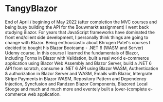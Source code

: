 # TangyBlazor
End of April / begining of May 2022 (after completion the MVC courses and being busy building the API for the Bouwmarkt assignment) I went back studying Blazor. For years that JavaScript frameworks have dominated the front end/client side development, I personally think things are going to change with Blazor. Being enthousiastic about Bhrugen Patel's courses I decided to bought his Blazor Bootcamp - .NET 6 (WASM and Server) Udemy course. In this course I learned the fundamentals of Blazor, including Forms in Blazor with Validation, built a real world e-commerce application using Blazor Web Assembly and Blazor Server, build a .NET 6 API from scratch, consume a .NET 6 API using Blazor WASM, Authentication & authorization in Blazor Server and WASM, Emails with Blazor, Intergrate Stripe Payments in Blazor WASM, Repository Pattern and Dependency Injection, Syncfusion and Randzen Blazor Components, Blazored Local Stooge and much and much more and eventely built a (over-)complete e-commerce web application.

